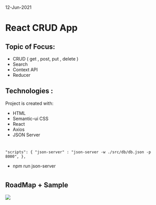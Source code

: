 12-Jun-2021

#  React CRUD App 

## Topic of Focus:
- CRUD ( get , post, put , delete )
- Search
- Context API
- Reducer

## Technologies :
Project is created with:
* HTML 
* Semantic-ui CSS 
* React
* Axios
* JSON Server

#
  `"scripts": {
    "json-server" : "json-server -w ./src/db/db.json -p 8000",
  },`
  * npm run json-server
#

## RoadMap + Sample
<img src="./src/img/road-map.png"/>
